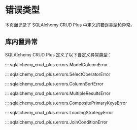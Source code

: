 # 错误类型

本页面记录了 SQLAlchemy CRUD Plus 中定义的错误类型和异常。

## 库内置异常

SQLAlchemy CRUD Plus 定义了以下自定义异常类型：

::: sqlalchemy_crud_plus.errors.ModelColumnError

::: sqlalchemy_crud_plus.errors.SelectOperatorError

::: sqlalchemy_crud_plus.errors.ColumnSortError

::: sqlalchemy_crud_plus.errors.MultipleResultsError

::: sqlalchemy_crud_plus.errors.CompositePrimaryKeysError

::: sqlalchemy_crud_plus.errors.LoadingStrategyError

::: sqlalchemy_crud_plus.errors.JoinConditionError
